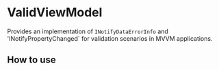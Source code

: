 # ValidViewModel
Provides an implementation of `INotifyDataErrorInfo` and 'INotifyPropertyChanged` for validation scenarios in MVVM applications.

## How to use
